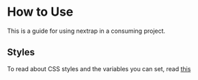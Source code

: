 # How to Use

This is a guide for using nextrap in a consuming project.

## Styles

To read about CSS styles and the variables you can set, read [this](/nextrap-base/style-base/HOW_TO_USE.md)